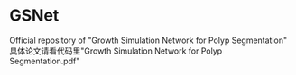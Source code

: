 # GSNet
Official repository of "Growth Simulation Network for Polyp Segmentation"
具体论文请看代码里"Growth Simulation Network for Polyp Segmentation.pdf"
